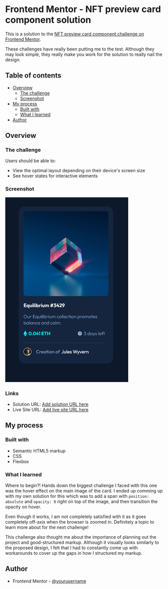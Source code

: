 # Frontend Mentor - NFT preview card component solution

This is a solution to the [NFT preview card component challenge on Frontend Mentor](https://www.frontendmentor.io/challenges/nft-preview-card-component-SbdUL_w0U).

These challenges have really been putting me to the test. Although they may look simple, they really make you work for the solution to really nail the design.

## Table of contents

- [Overview](#overview)
  - [The challenge](#the-challenge)
  - [Screenshot](#screenshot)
- [My process](#my-process)
  - [Built with](#built-with)
  - [What I learned](#what-i-learned)
- [Author](#author)

## Overview

### The challenge

Users should be able to:

- View the optimal layout depending on their device's screen size
- See hover states for interactive elements

### Screenshot

![](images/final-screenshot.png)

### Links

- Solution URL: [Add solution URL here](https://your-solution-url.com)
- Live Site URL: [Add live site URL here](https://your-live-site-url.com)

## My process

### Built with

- Semantic HTML5 markup
- CSS
- Flexbox

### What I learned

Where to begin?! Hands down the biggest challenge I faced with this one was the hover effect on the main image of the card. I ended up comming up with my own solution for this which was to add a span with `position: absolute` and `opacity: 0` right on top of the image, and then transition the opacity on hover.

Even though it works, I am not completely satisfied with it as it goes completely off-axis when the browser is zoomed in. Definitely a topic to learn more about for the next challenge!

This challenge also thought me about the importance of planning out the project and good-structured markup. Although it visually looks similarly to the proposed design, I felt that I had to constantly come up with workarounds to cover up the gaps in how I structured my markup.

## Author

- Frontend Mentor - [@yourusername](https://www.frontendmentor.io/profile/humbruno)
